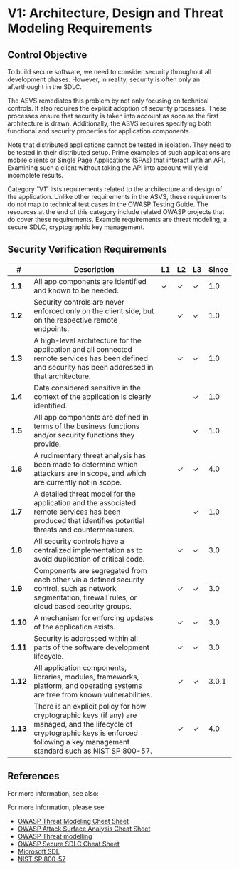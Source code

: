 # V1: Architecture, Design and Threat Modeling Requirements

## Control Objective

To build secure software, we need to consider security throughout all development phases. However, in reality, security is often only an afterthought in the SDLC. 

The ASVS remediates this problem by not only focusing on technical controls. It also requires the explicit adoption of security processes. These processes ensure that security is taken into account as soon as the first architecture is drawn. Additionally, the ASVS requires specifying both functional and security properties for application components.

Note that distributed applications cannot be tested in isolation. They need to be tested in their distributed setup. Prime examples of such applications are mobile clients or Single Page Applications (SPAs) that interact with an API. Examining such a client without taking the API into account will yield incomplete results. 

Category “V1” lists requirements related to the architecture and design of the application. Unlike other requirements in the ASVS, these requirements do not map to technical test cases in the OWASP Testing Guide. The resources at the end of this category include related OWASP projects that do cover these requirements. Example requirements are threat modeling, a secure SDLC, cryptographic key management.

## Security Verification Requirements

| # | Description | L1 | L2 | L3 | Since |
| --- | --- | --- | --- | -- | -- |
| **1.1** | All app components are identified and known to be needed. | ✓ | ✓ | ✓ | 1.0 |
| **1.2** | Security controls are never enforced only on the client side, but on the respective remote endpoints. |  | ✓ | ✓ | 1.0 |
| **1.3** | A high-level architecture for the application and all connected remote services has been defined and security has been addressed in that architecture. |  | ✓ | ✓ | 1.0 |
| **1.4** | Data considered sensitive in the context of the application is clearly identified. |  |  | ✓ | 1.0 |
| **1.5** | All app components are defined in terms of the business functions and/or security functions they provide. | | | ✓ | 1.0 |
| **1.6** | A rudimentary threat analysis has been made to determine which attackers are in scope, and which are currently not in scope. |  | ✓ | ✓ | 4.0 |
| **1.7** | A detailed threat model for the application and the associated remote services has been produced that identifies potential threats and countermeasures. |  |  | ✓ | 1.0 |
| **1.8** | All security controls have a centralized implementation as to avoid duplication of critical code. | | ✓ | ✓ | 3.0 |
| **1.9** | Components are segregated from each other via a defined security control, such as network segmentation, firewall rules, or cloud based security groups. | | ✓ | ✓ | 3.0 |
| **1.10** | A mechanism for enforcing updates of the application exists. | | ✓ | ✓ | 3.0 |
| **1.11** | Security is addressed within all parts of the software development lifecycle. | | ✓ | ✓ | 3.0 |
| **1.12** | All application components, libraries, modules, frameworks, platform, and operating systems are free from known vulnerabilities. | |✓ |✓ | 3.0.1 |
| **1.13** | There is an explicit policy for how cryptographic keys (if any) are managed, and the lifecycle of cryptographic keys is enforced following a key management standard such as NIST SP 800-57. | | ✓ | ✓ | 4.0 |

## References

For more information, see also:

For more information, please see:
* [OWASP Threat Modeling Cheat Sheet](https://www.owasp.org/index.php/Threat_Modeling_Cheat_Sheet)
* [OWASP Attack Surface Analysis Cheat Sheet](https://www.owasp.org/index.php/Attack_Surface_Analysis_Cheat_Sheet)
* [OWASP Threat modelling](https://www.owasp.org/index.php/Application_Threat_Modeling)
* [OWASP Secure SDLC Cheat Sheet](https://www.owasp.org/index.php/Secure_SDLC_Cheat_Sheet)
* [Microsoft SDL](https://www.microsoft.com/en-us/sdl/)
* [NIST SP 800-57](https://csrc.nist.gov/publications/detail/sp/800-57-part-1/rev-4/final)
